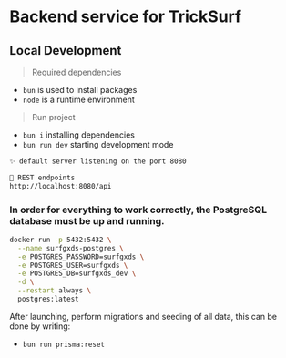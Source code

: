 # Backend service for TrickSurf

## Local Development

> Required dependencies

- `bun` is used to install packages
- `node` is a runtime environment

> Run project

- `bun i` installing dependencies
- `bun run dev` starting development mode

```md
✨ default server listening on the port 8080

🌱 REST endpoints
http://localhost:8080/api
```

### In order for everything to work correctly, the PostgreSQL database must be up and running.

```bash
docker run -p 5432:5432 \
  --name surfgxds-postgres \
  -e POSTGRES_PASSWORD=surfgxds \
  -e POSTGRES_USER=surfgxds \
  -e POSTGRES_DB=surfgxds_dev \
  -d \
  --restart always \
  postgres:latest
```

After launching, perform migrations and seeding of all data, this can be done by writing:
- `bun run prisma:reset`
